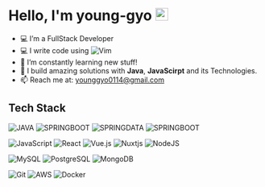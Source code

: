 # Hello, I'm young-gyo <img src="https://media.giphy.com/media/hvRJCLFzcasrR4ia7z/giphy.gif" width="25px">
- 💻 I’m a FullStack Developer 
- 💻 I write code using ![Vim](https://img.shields.io/badge/VIM-%2311AB00.svg?style=flat-square&logo=vim&logoColor=white)
- 🌱 I’m constantly learning new stuff!
- 🌱 I build amazing solutions with **Java**, **JavaScirpt** and its Technologies.
- 📫 Reach me at: younggyo0114@gmail.com

## Tech Stack
![JAVA](https://img.shields.io/badge/JAVA-black?style=flat-square&logo=openjdk&logoColor=white)
![SPRINGBOOT](https://img.shields.io/badge/SPRING%20FRAMEWORK-black?style=flat-square&logo=Spring&logoColor=green)
![SPRINGDATA](https://img.shields.io/badge/SPRING%20BOOT-black?style=flat-square&logo=Spring&logoColor=green)
![SPRINGBOOT](https://img.shields.io/badge/SPRING%20SECURITY-black?style=flat-square&logo=springsecurity&logoColor=green)



![JavaScript](https://img.shields.io/badge/JAVASCRIPT-black?style=flat-square&logo=javascript)
![React](https://img.shields.io/badge/REACT-black?style=flat-square&logo=react)
![Vue.js](https://img.shields.io/badge/VUE-black?style=flat-square&logo=vuedotjs&logoColor=%234FC08D)
![Nuxtjs](https://img.shields.io/badge/NUXT-black?style=flat-square&logo=nuxtdotjs)
![NodeJS](https://img.shields.io/badge/NODE-black?style=flat-square&logo=node.js)

![MySQL](https://img.shields.io/badge/MySQL-black?style=flat-square&logo=mysql)
![PostgreSQL](https://img.shields.io/badge/POSTGRESQL-black?style=flat-square&logo=postgresql)
![MongoDB](https://img.shields.io/badge/MONGODB-black?style=flat-square&logo=mongodb)

![Git](https://img.shields.io/badge/GIT-000000?style=flat-square&logo=git&logoColor=orange)
![AWS](https://img.shields.io/badge/AWS-black?style=flat-square&logo=amazon-aws&logoColor=FF9900)
![Docker](https://img.shields.io/badge/DOCKER-black?style=flat-square&logo=docker&logoColor=0db7ed)

[//]: # (## Stats)
[//]: # (![github stats]&#40;https://github-readme-stats.vercel.app/api?username=lyg0114&show_icons=true&theme=dark&#41;)
